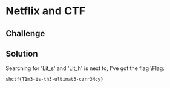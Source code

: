 # Netflix and CTF
## Challenge
## Solution
Searching for 'Lit\_s' and 'Lit\_h' is next to, I've got the flag
\Flag:
```
shctf{T1m3-is-th3-ultimat3-curr3Ncy}
```
